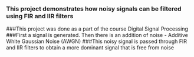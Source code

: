 ### This project demonstrates how noisy signals can be filtered using FIR and IIR filters
  ###This project was done as a part of the course Digital Signal Processing
  ###First a signal is generated. Then there is an addition of noise - Additive White Gaussian Noise (AWGN)
  ###This noisy signal is passed through FIR and IIR filters to obtain a more dominant signal that is free from noise

  

